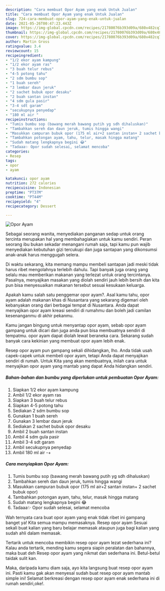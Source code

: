 ```yaml
---
description: "Cara membuat Opor Ayam yang enak Untuk Jualan"
title: "Cara membuat Opor Ayam yang enak Untuk Jualan"
slug: 724-cara-membuat-opor-ayam-yang-enak-untuk-jualan
date: 2021-05-26T00:47:23.443Z
image: https://img-global.cpcdn.com/recipes/21780076b393d09a/680x482cq70/opor-ayam-foto-resep-utama.jpg
thumbnail: https://img-global.cpcdn.com/recipes/21780076b393d09a/680x482cq70/opor-ayam-foto-resep-utama.jpg
cover: https://img-global.cpcdn.com/recipes/21780076b393d09a/680x482cq70/opor-ayam-foto-resep-utama.jpg
author: Martin Gross
ratingvalue: 3.4
reviewcount: 15
recipeingredient:
- "1/2 ekor ayam kampung"
- "1/2 ekor ayam ras"
- "3 buah telur rebus"
- "4-5 potong tahu"
- "2 sdm bumbu sop"
- "1 buah sereh"
- "3 lembar daun jeruk"
- "2 sachet bubuk opor desaku"
- "2 buah santan instan"
- "4 sdm gula pasir"
- "3-4 sdt garam"
- "secukupnya penyedap"
- "180 ml air "
recipeinstructions:
- "Tumis bumbu sop (bawang merah bawang putih yg sdh dihaluskan)"
- "Tambahkan sereh dan daun jeruk, tumis hingga wangi"
- "Masukkan campuran bubuk opor (175 ml air+2 santan instan+ 2 sachet bubuk opor)"
- "Tambahkan potongan ayam, tahu, telur, masak hingga matang"
- "Sudah matang lengkapnya begini 😂"
- "Tadaaa✨ Opor sudah selesai, selamat mencoba"
categories:
- Resep
tags:
- opor
- ayam

katakunci: opor ayam 
nutrition: 272 calories
recipecuisine: Indonesian
preptime: "PT37M"
cooktime: "PT44M"
recipeyield: "4"
recipecategory: Dessert

---
```



![Opor Ayam](https://img-global.cpcdn.com/recipes/21780076b393d09a/680x482cq70/opor-ayam-foto-resep-utama.jpg)

Sebagai seorang wanita, menyediakan panganan sedap untuk orang tercinta merupakan hal yang membahagiakan untuk kamu sendiri. Peran seorang ibu bukan sekadar menangani rumah saja, tapi kamu pun wajib menyediakan kebutuhan gizi tercukupi dan juga santapan yang dikonsumsi anak-anak harus menggugah selera.

Di waktu  sekarang, kita memang mampu membeli santapan jadi meski tidak harus ribet mengolahnya terlebih dahulu. Tapi banyak juga orang yang selalu mau memberikan makanan yang terlezat untuk orang tercintanya. Pasalnya, menyajikan masakan yang diolah sendiri jauh lebih bersih dan kita pun bisa menyesuaikan makanan tersebut sesuai kesukaan keluarga. 



Apakah kamu salah satu penggemar opor ayam?. Asal kamu tahu, opor ayam adalah makanan khas di Nusantara yang sekarang digemari oleh kebanyakan orang dari berbagai tempat di Nusantara. Anda dapat menyajikan opor ayam kreasi sendiri di rumahmu dan boleh jadi camilan kesenanganmu di akhir pekanmu.

Kamu jangan bingung untuk menyantap opor ayam, sebab opor ayam gampang untuk dicari dan juga anda pun bisa membuatnya sendiri di tempatmu. opor ayam dapat diolah lewat beraneka cara. Sekarang sudah banyak cara kekinian yang membuat opor ayam lebih enak.

Resep opor ayam pun gampang sekali dihidangkan, lho. Anda tidak usah capek-capek untuk membeli opor ayam, tetapi Anda dapat menyajikan sendiri di rumah. Untuk Kita yang akan membuatnya, inilah cara untuk menyajikan opor ayam yang mantab yang dapat Anda hidangkan sendiri.

<!--inarticleads1-->

##### Bahan-bahan dan bumbu yang diperlukan untuk pembuatan Opor Ayam:

1. Siapkan 1/2 ekor ayam kampung
1. Ambil 1/2 ekor ayam ras
1. Siapkan 3 buah telur rebus
1. Siapkan 4-5 potong tahu
1. Sediakan 2 sdm bumbu sop
1. Gunakan 1 buah sereh
1. Gunakan 3 lembar daun jeruk
1. Sediakan 2 sachet bubuk opor desaku
1. Ambil 2 buah santan instan
1. Ambil 4 sdm gula pasir
1. Ambil 3-4 sdt garam
1. Ambil secukupnya penyedap
1. Ambil 180 ml air -+




<!--inarticleads2-->

##### Cara menyiapkan Opor Ayam:

1. Tumis bumbu sop (bawang merah bawang putih yg sdh dihaluskan)
1. Tambahkan sereh dan daun jeruk, tumis hingga wangi
1. Masukkan campuran bubuk opor (175 ml air+2 santan instan+ 2 sachet bubuk opor)
1. Tambahkan potongan ayam, tahu, telur, masak hingga matang
1. Sudah matang lengkapnya begini 😂
1. Tadaaa✨ Opor sudah selesai, selamat mencoba




Wah ternyata cara buat opor ayam yang enak tidak ribet ini gampang banget ya! Kita semua mampu memasaknya. Resep opor ayam Sesuai sekali buat kalian yang baru belajar memasak ataupun juga bagi kalian yang sudah ahli dalam memasak.

Tertarik untuk mencoba membikin resep opor ayam lezat sederhana ini? Kalau anda tertarik, mending kamu segera siapin peralatan dan bahannya, maka buat deh Resep opor ayam yang nikmat dan sederhana ini. Betul-betul taidak sulit kan. 

Maka, daripada kamu diam saja, ayo kita langsung buat resep opor ayam ini. Pasti kamu gak akan menyesal sudah buat resep opor ayam mantab simple ini! Selamat berkreasi dengan resep opor ayam enak sederhana ini di rumah sendiri,oke!.

